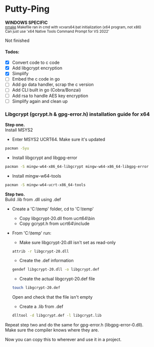 # Putty-Ping

**WINDOWS SPECIFIC** <br />
<sub><ins>nmake</ins> Makefile ran in cmd with vcvars64.bat initialization (x64 program, not x86)</sub> <br />
<sub>Can just use 'x64 Native Tools Command Prompt for VS 2022'</sub>

Not finished

#### Todos: <br />
- [x] Convert code to c code <br />
- [x] Add libgcrypt encryption <br />
- [x] Simplify <br />
- [ ] Embed the c code in go <br />
- [ ] Add go data handler, scrap the c version <br />
- [ ] Add CLI built in go (Cobra/Bonzai) <br />
- [ ] Add rsa to handle AES key encryption <br />
- [ ] Simplify again and clean up <br />

### Libgcrypt (gcrypt.h & gpg-error.h) installation guide for x64

**Step one.** <br />
Install MSYS2

* Enter MSYS2 UCRT64. Make sure it's updated <br />
``` bash
pacman -Syu
```
* Install libgcrypt and libgpg-error
``` bash
pacman -S mingw-w64-x86_64-libgcrypt mingw-w64-x86_64-libgpg-error
```
* Install mingw-w64-tools
``` bash
pacman -S mingw-w64-ucrt-x86_64-tools
```

**Step two.** <br />
Build .lib from .dll using .def

* Create a 'C:\temp' folder, cd to 'C:\temp'
  * Copy libgcrypt-20.dll from ucrt64\bin
  * Copy gcrypt.h from ucrt64\include
* From 'C:\temp' run:
  * Make sure libgcrypt-20.dll isn't set as read-only
  ``` bash
  attrib -r libgcrypt-20.dll
  ```
  * Create the .def information
  ``` bash
  gendef libgcrypt-20.dll -o libgcrypt.def
  ```
  * Create the actual libgcrypt-20.def file
  ``` bash
  touch libgcrypt-20.def
  ```
  Open and check that the file isn't empty
  
  * Create a .lib from .def
  ``` bash
  dlltool -d libgcrypt.def -l libgcrypt.lib
  ```

Repeat step two and do the same for gpg-error.h (libgpg-error-0.dll). <br />
Make sure the compiler knows where they are.

Now you can copy this to wherever and use it in a project.
